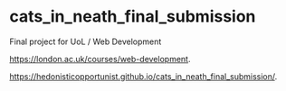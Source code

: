 # cats_in_neath_final_submission

Final project for UoL / Web Development 

https://london.ac.uk/courses/web-development.

https://hedonisticopportunist.github.io/cats_in_neath_final_submission/.
